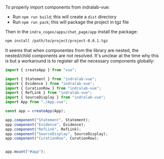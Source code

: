 To properly import components from indralab-vue:

- Run `npm run build`; this will create a `dist` directory
- Run `npm run pack`; this will package the project in tgz file

Then in the `indra_cogex/apps/chat_page/app` install the package:

```sh
npm install /path/to/project/project-0.0.1.tgz
```

It seems that when componentes from the library are nested, the nested/child components are not resolved. It's unclear at the time why this is but a workaround is to register all the necessary components globally:

```js
import { createApp } from "vue";

import { Statement } from "indralab-vue";
import { Evidence } from "indralab-vue";
import { CurationRow } from "indralab-vue";
import { RefLink } from "indralab-vue";
import { SourceDisplay } from "indralab-vue";
import App from "./App.vue";

const app = createApp(App);

app.component("Statement", Statement);
app.component("Evidence", Evidence);
app.component("RefLink", RefLink);
app.component("SourceDisplay", SourceDisplay);
app.component("CurationRow", CurationRow);


app.mount("#app");
```

